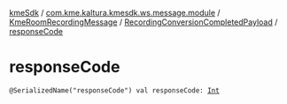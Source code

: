 [kmeSdk](../../../index.md) / [com.kme.kaltura.kmesdk.ws.message.module](../../index.md) / [KmeRoomRecordingMessage](../index.md) / [RecordingConversionCompletedPayload](index.md) / [responseCode](./response-code.md)

# responseCode

`@SerializedName("responseCode") val responseCode: `[`Int`](https://kotlinlang.org/api/latest/jvm/stdlib/kotlin/-int/index.html)